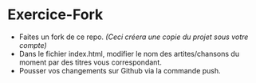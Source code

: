 # Exercice-Fork

- Faites un fork de ce repo. _(Ceci créera une copie du projet sous votre compte)_
- Dans le fichier index.html, modifier le nom des artites/chansons du moment par des titres vous correspondant.
- Pousser vos changements sur Github via la commande push.

